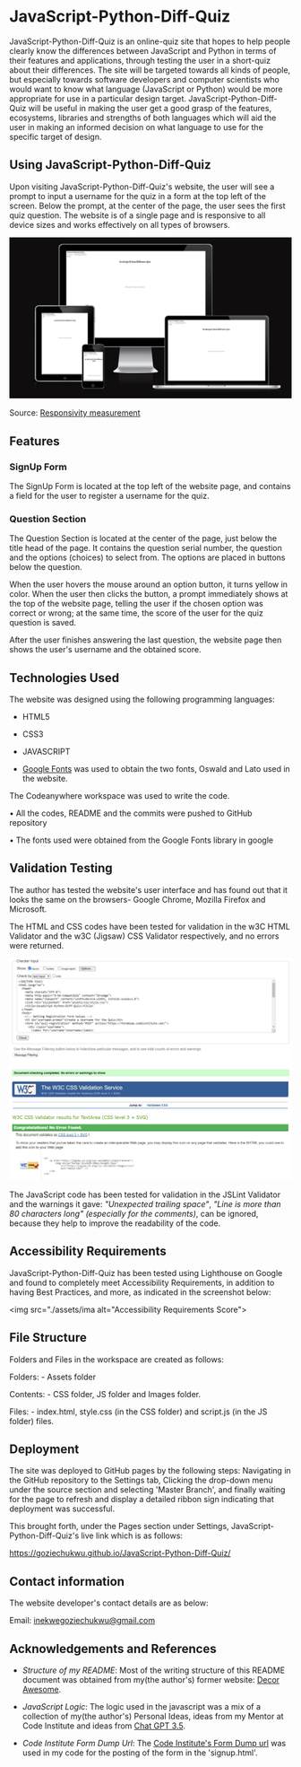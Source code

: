 # JavaScript-Python-Diff-Quiz

JavaScript-Python-Diff-Quiz is an online-quiz site that hopes to help people clearly know the differences between JavaScript and Python in terms of their features and applications, through testing the user in a short-quiz about their differences. The site will be targeted towards all kinds of people, but especially towards software developers and computer scientists who would want to know what language (JavaScript or Python) would be more appropriate for use in a particular design target. JavaScript-Python-Diff-Quiz will be useful in making the user get a good grasp of the features, ecosystems, libraries and strengths of both languages which will aid the user in making an informed decision on what language to use for the specific target of design.

## Using JavaScript-Python-Diff-Quiz

Upon visiting JavaScript-Python-Diff-Quiz's website, the user will see a prompt to input a username for the quiz in a form at the top left of the screen. Below the prompt, at the center of the page, the user sees the first quiz question. The website is of a single page and is responsive to all device sizes and works effectively on all types of browsers.

<img src="./assets/images/responsiveness-screenshot.png" alt="Responsiveness Screenshot">

Source: [Responsivity measurement](https://ui.dev/amiresponsive?url=https://goziechukwu.github.io/JavaScript-Python-Diff-Quiz/)

## Features

### SignUp Form

The SignUp Form is located at the top left of the website page, and contains a field for the user to register a username for the quiz.

### Question Section

The Question Section is located at the center of the page, just below the title head of the page. It contains the question serial number, the question and the options (choices) to select from. The options are placed in buttons below the question.

When the user hovers the mouse around an option button, it turns yellow in color. When the user then clicks the button, a prompt immediately shows at the top of the website page, telling the user if the chosen option was correct or wrong; at the same time, the score of the user for the quiz question is saved.

After the user finishes answering the last question, the website page then shows the user's username and the obtained score.

## Technologies Used

The website was designed using the following programming languages:

- HTML5

- CSS3
  
- JAVASCRIPT

- [Google Fonts](https://fonts.google.com/) was used to obtain the two fonts, Oswald and Lato used in the website.

The Codeanywhere workspace was used to write the code. 

• All the codes, README and the commits were pushed to GitHub repository

• The fonts used were obtained from the Google Fonts library in google

## Validation Testing

The author has tested the website's user interface and has found out that it looks the same on the browsers- Google Chrome, Mozilla Firefox and Microsoft.

The HTML and CSS codes have been tested for validation in the w3C HTML Validator and the w3C (Jigsaw) CSS Validator respectively, and no errors were returned.

<img src="./assets/images/validation-testing-screenshot-1.PNG" alt="First Validation Testing">

<img src="./assets/images/validation-testing-screenshot-2.PNG" alt="Second Validation Testing">

The JavaScript code has been tested for validation in the JSLint Validator and the warnings it gave: _"Unexpected trailing space"_, _"Line is more than 80 characters long" (especially for the comments)_, can be ignored, because they help to improve the readability of the code.

## Accessibility Requirements

JavaScript-Python-Diff-Quiz has been tested using Lighthouse on Google and found to completely meet Accessibility Requirements, in addition to having Best Practices, and more, as indicated in the screenshot below:

<img src="./assets/ima alt="Accessibility Requirements Score">

## File Structure

Folders and Files in the workspace are created as follows:

Folders: - Assets folder

Contents: - CSS folder, JS folder and Images folder.

Files: - index.html, style.css (in the CSS folder) and script.js (in the JS folder) files.

## Deployment

The site was deployed to GitHub pages by the following steps:
Navigating in the GitHub repository to the Settings tab,
Clicking the drop-down menu under the source section and selecting 'Master Branch', and finally waiting for the page to refresh and display a detailed ribbon sign indicating that deployment was successful.

This brought forth, under the Pages section under Settings, JavaScript-Python-Diff-Quiz's live link which is as follows:

<https://goziechukwu.github.io/JavaScript-Python-Diff-Quiz/>

## Contact information

The website developer's contact details are as below:

Email: inekwegoziechukwu@gmail.com

## Acknowledgements and References

- _Structure of my README_: Most of the writing structure of this README document was obtained from my(the author's) former website: [Decor Awesome](https://goziechukwu.github.io/decor-awesome/).

- _JavaScript Logic_: The logic used in the javascript was a mix of a collection of my(the author's) Personal Ideas, ideas from my Mentor at Code Institute and ideas from [Chat GPT 3.5](https://chat.openai.com/).

- _Code Institute Form Dump Url_: The [Code Institute's Form Dump url](https://formdump.codeinstitute.net/) was used in my code for the posting of the form in the 'signup.html'.